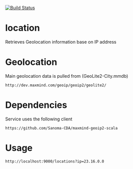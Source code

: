 [![Build Status](https://travis-ci.com/flowcommerce/location.svg?token=8bzVqzHy6JVEQr9mN9hx&branch=master)](https://travis-ci.com/flowcommerce/location)

location
=========
Retrieves Geolocation information base on IP address

# Geolocation

Main geolocation data is pulled from (GeoLite2-City.mmdb)

    http://dev.maxmind.com/geoip/geoip2/geolite2/

# Dependencies

Service uses the following client

    https://github.com/Sanoma-CDA/maxmind-geoip2-scala

# Usage

    http://localhost:9000/locations?ip=23.16.0.0
